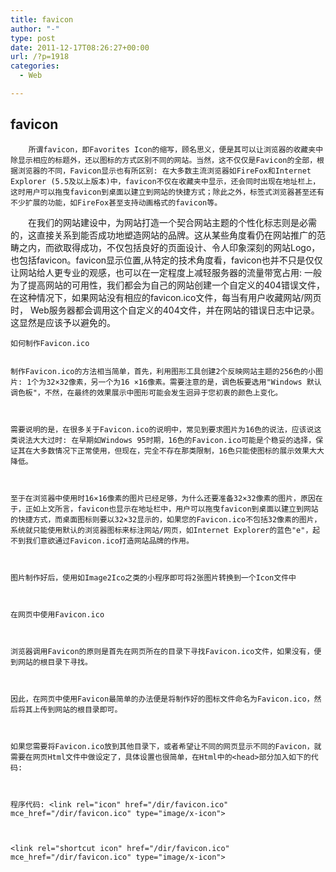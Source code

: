 ```yaml
---
title: favicon
author: "-"
type: post
date: 2011-12-17T08:26:27+00:00
url: /?p=1918
categories:
  - Web

---
```

## favicon

  
    
      
        所谓favicon，即Favorites Icon的缩写，顾名思义，便是其可以让浏览器的收藏夹中除显示相应的标题外，还以图标的方式区别不同的网站。当然，这不仅仅是Favicon的全部，根据浏览器的不同，Favicon显示也有所区别: 在大多数主流浏览器如FireFox和Internet Explorer (5.5及以上版本)中，favicon不仅在收藏夹中显示，还会同时出现在地址栏上，这时用户可以拖曳favicon到桌面以建立到网站的快捷方式；除此之外，标签式浏览器甚至还有不少扩展的功能，如FireFox甚至支持动画格式的favicon等。
      
  


  　　在我们的网站建设中，为网站打造一个契合网站主题的个性化标志则是必需的，这直接关系到能否成功地塑造网站的品牌。这从某些角度看仍在网站推广的范畴之内，而欲取得成功，不仅包括良好的页面设计、令人印象深刻的网站Logo，也包括favicon。favicon显示位置,从特定的技术角度看，favicon也并不只是仅仅让网站给人更专业的观感，也可以在一定程度上减轻服务器的流量带宽占用: 一般为了提高网站的可用性，我们都会为自己的网站创建一个自定义的404错误文件，在这种情况下，如果网站没有相应的favicon.ico文件，每当有用户收藏网站/网页时， Web服务器都会调用这个自定义的404文件，并在网站的错误日志中记录。这显然是应该予以避免的。 
  
  
  
    如何制作Favicon.ico
  
  
    制作Favicon.ico的方法相当简单，首先，利用图形工具创建2个反映网站主题的256色的小图片: 1个为32×32像素，另一个为16 ×16像素。需要注意的是，调色板要选用"Windows 默认调色板"，不然，在最终的效果展示中图形可能会发生迥异于您初衷的颜色上变化。
  
  
  
    需要说明的是，在很多关于Favicon.ico的说明中，常见到要求图片为16色的说法，应该说这类说法大大过时: 在早期如Windows 95时期，16色的Favicon.ico可能是个稳妥的选择，保证其在大多数情况下正常使用，但现在，完全不存在那类限制，16色只能使图标的展示效果大大降低。
  
  
  
    至于在浏览器中使用时16×16像素的图片已经足够，为什么还要准备32×32像素的图片，原因在于，正如上文所言，favicon也显示在地址栏中，用户可以拖曳favicon到桌面以建立到网站的快捷方式，而桌面图标则要以32×32显示的，如果您的Favicon.ico不包括32像素的图片，系统就只能使用默认的浏览器图标来标注网站/网页，如Internet Explorer的蓝色"e"，起不到我们意欲通过Favicon.ico打造网站品牌的作用。
  
  
  
    图片制作好后，使用如Image2Ico之类的小程序即可将2张图片转换到一个Icon文件中
  
  
  
    在网页中使用Favicon.ico
  
  
  
    浏览器调用Favicon的原则是首先在网页所在的目录下寻找Favicon.ico文件，如果没有，便到网站的根目录下寻找。
  
  
  
    因此，在网页中使用Favicon最简单的办法便是将制作好的图标文件命名为Favicon.ico，然后将其上传到网站的根目录即可。
  
  
  
    如果您需要将Favicon.ico放到其他目录下，或者希望让不同的网页显示不同的Favicon，就需要在网页Html文件中做设定了，具体设置也很简单，在Html中的<head>部分加入如下的代码: 
  
  
  
    程序代码: <link rel="icon" href="/dir/favicon.ico" mce_href="/dir/favicon.ico" type="image/x-icon">
  
  
  
    <link rel="shortcut icon" href="/dir/favicon.ico" mce_href="/dir/favicon.ico" type="image/x-icon">
  
